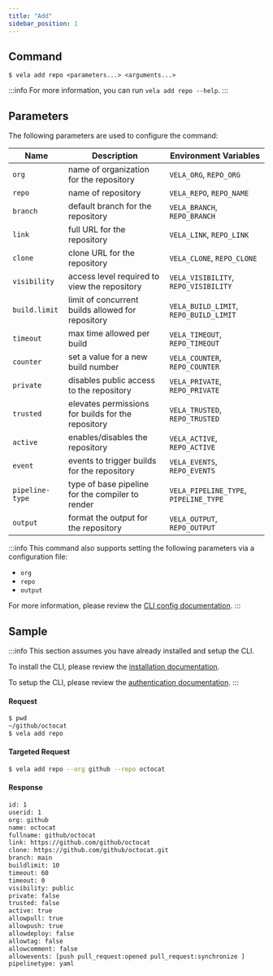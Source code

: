 ```yaml
---
title: "Add"
sidebar_position: 1
---
```


## Command

```
$ vela add repo <parameters...> <arguments...>
```

:::info
For more information, you can run `vela add repo --help`.
:::

## Parameters

The following parameters are used to configure the command:

| Name            | Description                                        | Environment Variables                  |
| --------------- | -------------------------------------------------- | -------------------------------------- |
| `org`           | name of organization for the repository            | `VELA_ORG`, `REPO_ORG`                 |
| `repo`          | name of repository                                 | `VELA_REPO`, `REPO_NAME`               |
| `branch`        | default branch for the repository                  | `VELA_BRANCH`, `REPO_BRANCH`           |
| `link`          | full URL for the repository                        | `VELA_LINK`, `REPO_LINK`               |
| `clone`         | clone URL for the repository                       | `VELA_CLONE`, `REPO_CLONE`             |
| `visibility`    | access level required to view the repository       | `VELA_VISIBILITY`, `REPO_VISIBILITY`   |
| `build.limit`   | limit of concurrent builds allowed for repository  | `VELA_BUILD_LIMIT`, `REPO_BUILD_LIMIT` |
| `timeout`       | max time allowed per build                         | `VELA_TIMEOUT`, `REPO_TIMEOUT`         |
| `counter`       | set a value for a new build number                 | `VELA_COUNTER`, `REPO_COUNTER`         |
| `private`       | disables public access to the repository           | `VELA_PRIVATE`, `REPO_PRIVATE`         |
| `trusted`       | elevates permissions for builds for the repository | `VELA_TRUSTED`, `REPO_TRUSTED`         |
| `active`        | enables/disables the repository                    | `VELA_ACTIVE`, `REPO_ACTIVE`           |
| `event`         | events to trigger builds for the repository        | `VELA_EVENTS`, `REPO_EVENTS`           |
| `pipeline-type` | type of base pipeline for the compiler to render   | `VELA_PIPELINE_TYPE`, `PIPELINE_TYPE`  |
| `output`        | format the output for the repository               | `VELA_OUTPUT`, `REPO_OUTPUT`           |

:::info
This command also supports setting the following parameters via a configuration file:

- `org`
- `repo`
- `output`

For more information, please review the [CLI config documentation](/docs/reference/cli/config/).
:::

## Sample

:::info
This section assumes you have already installed and setup the CLI.

To install the CLI, please review the [installation documentation](/docs/reference/cli/install/).

To setup the CLI, please review the [authentication documentation](/docs/reference/cli/authentication/).
:::

#### Request

```sh
$ pwd
~/github/octocat
$ vela add repo
```

#### Targeted Request

```sh
$ vela add repo --org github --repo octocat
```

#### Response

```sh
id: 1
userid: 1
org: github
name: octocat
fullname: github/octocat
link: https://github.com/github/octocat
clone: https://github.com/github/octocat.git
branch: main
buildlimit: 10
timeout: 60
timeout: 0
visibility: public
private: false
trusted: false
active: true
allowpull: true
allowpush: true
allowdeploy: false
allowtag: false
allowcomment: false
allowevents: [push pull_request:opened pull_request:synchronize ]
pipelinetype: yaml
```
